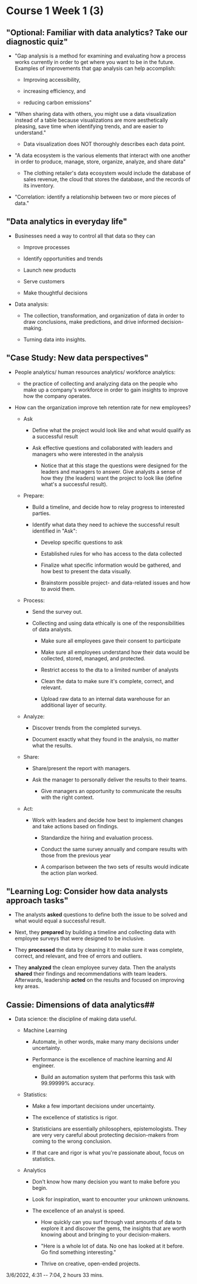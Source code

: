 # Course 1 Week 1 (3)

## "Optional: Familiar with data analytics? Take our diagnostic quiz"

- "Gap analysis is a method for examining and evaluating how a process works currently in order to get where you want to
be in the future. Examples of improvements that gap analysis can help accomplish:
    
    - Improving accessibility, 
    
    - increasing efficiency, and 
    
    - reducing carbon emissions"

- "When sharing data with others, you might use a data visualization instead of a table because visualizations are more 
aesthetically pleasing, save time when identifying trends, and are easier to understand."
    
    - Data visualization does NOT thoroughly describes each data point. 

- "A data ecosystem is the various elements that interact with one another in order to produce, manage, store, organize,
analyze, and share data"

    - The clothing retailer's data ecosystem would include the database of sales revenue, the cloud that stores the
    database, and the records of its inventory.
    
- "Correlation: identify a relationship between two or more pieces of data."


## "Data analytics in everyday life" ##

- Businesses need a way to control all that data so they can
   
    - Improve processes
    
    - Identify opportunities and trends 
    
    - Launch new products
    
    - Serve customers
    
    - Make thoughtful decisions
    
- Data analysis: 
    - The collection, transformation, and organization of data in order to draw conclusions, make predictions, and drive 
    informed decision-making.
    
    - Turning data into insights.
    
## "Case Study: New data perspectives"

- People analytics/ human resources analytics/ workforce analytics:
    - the practice of collecting and analyzing data on the people who make up a company's workforce in order to gain 
    insights to improve how the company operates.

- How can the organization improve teh retention rate for new employees?
    
    - Ask
        - Define what the project would look like and what would qualify as a successful result
        
        - Ask effective questions and collaborated with leaders and managers who were interested in the analysis
            - Notice that at this stage the questions were designed for the leaders and managers to answer. Give analysts 
            a sense of how they (the leaders) want the project to look like (define what's a successful result).
    
    - Prepare:
        - Build a timeline, and decide how to relay progress to interested parties.
        
        - Identify what data they need to achieve the successful result identified in "Ask":
            - Develop specific questions to ask
            
            - Established rules for who has access to the data collected
            - Finalize what specific information would be gathered, and how best to present the data visually.
            - Brainstorm possible project- and data-related issues and how to avoid them.
    
    - Process:
        - Send the survey out.
        
        - Collecting and using data ethically is one of the responsibilities of data analysts.
            - Make sure all employees gave their consent to participate
            
            - Make sure all employees understand how their data would be collected, stored, managed, and protected.
            - Restrict access to the dta to a limited number of analysts
            - Clean the data to make sure it's complete, correct, and relevant.
            - Upload raw data to an internal data warehouse for an additional layer of security.
    
    - Analyze:
        - Discover trends from the completed surveys.
        
        - Document exactly what they found in the analysis, no matter what the results.
        
    - Share:
        - Share/present the report with managers.
        
        - Ask the manager to personally deliver the results to their teams.
        
            - Give managers an opportunity to communicate the results with the right context.
    
    - Act:
        - Work with leaders and decide how best to implement changes and take actions based on findings.
            - Standardize the hiring and evaluation process.
            
            - Conduct the same survey annually and compare results with those from the previous year
        
            - A comparison between the two sets of results would indicate the action plan worked.      


## "Learning Log: Consider how data analysts approach tasks" ##

- The analysts **asked** questions to define both the issue to be solved and what would equal a successful result.

- Next, they **prepared** by building a timeline and collecting data with employee surveys that were designed to be 
inclusive.

- They **processed** the data by cleaning it to make sure it was complete, correct, and relevant, and free of errors and 
outliers.

- They **analyzed** the clean employee survey data. Then the analysts **shared** their findings and recommendations with 
team leaders. Afterwards, leadership **acted** on the results and focused on improving key areas. 



## Cassie: Dimensions of data analytics##

- Data science: the discipline of making data useful.
    
    - Machine Learning
        - Automate, in other words, make many many decisions under uncertainty.
        
        - Performance is the excellence of machine learning and AI engineer.
            - Build an automation system that performs this task with 99.99999% accuracy.
        
    - Statistics:
        - Make a few important decisions under uncertainty.
        - The excellence of statistics is rigor.
        
        - Statisticians are essentially philosophers, epistemologists. They are very very careful about protecting
        decision-makers from coming to the wrong conclusion. 
        - If that care and rigor is what you're passionate about, focus on statistics.
       
    - Analytics
        - Don't know how many decision you want to make before you begin.
        
        - Look for inspiration, want to encounter your unknown unknowns.
        
        - The excellence of an analyst is speed.
            - How quickly can you surf through vast amounts of data to explore it and discover the gems, the insights
            that are worth knowing about and bringing to your decision-makers.
            
            - "Here is a whole lot of data. No one has looked at it before. Go find something interesting."
            
            - Thrive on creative, open-ended projects.

3/6/2022, 4:31 -- 7:04, 2 hours 33 mins.
